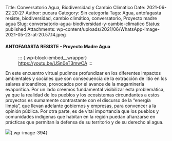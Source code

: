 Title: Conversatorio Agua, Biodiversidad y Cambio Climático
Date: 2021-06-22 20:27
Author: pucara
Category: Sin categoría
Tags: Agua, antofagasta resiste, biodiversidad, cambio climático, conversatorio, Proyecto madre agua
Slug: conversatorio-agua-biodiversidad-y-cambio-climatico
Status: published
Attachments: wp-content/uploads/2021/06/WhatsApp-Image-2021-05-23-at-20.57.14.jpeg

<!-- wp:heading {"level":4} -->

#### ANTOFAGASTA RESISTE - Proyecto Madre Agua

<!-- /wp:heading -->

<!-- wp:embed {"url":"https://youtu.be/USn0eT3mwCA","type":"video","providerNameSlug":"youtube","responsive":true,"className":"wp-embed-aspect-16-9 wp-has-aspect-ratio"} -->

<figure class="wp-block-embed is-type-video is-provider-youtube wp-block-embed-youtube wp-embed-aspect-16-9 wp-has-aspect-ratio">

::: {.wp-block-embed__wrapper}
https://youtu.be/USn0eT3mwCA
:::

</figure>

<!-- /wp:embed -->

<!-- wp:paragraph -->

En este encuentro virtual pudimos profundizar en los diferentes impactos ambientales y sociales que son consecuencia de la extracción de litio en los salares altoandinos, provocados por el avance de la megaminería evaporítica. Por un lado creemos fundamental visibilizar esta problemática, ya que la realidad de los pueblos y los ecosistemas circundantes a estos proyectos es sumamente contrastante con el discurso de la “energía limpia”, que llevan adelante gobiernos y empresas, para convencer a la opinión pública. Por otra parte, es de vital importancia que los pueblos y comunidades indígenas que habitan en la región puedan afianzarse en prácticas que permitan la defensa de su territorio y de su derecho al agua.

<!-- /wp:paragraph -->

<!-- wp:image {"id":394,"sizeSlug":"large","linkDestination":"none"} -->

![](http://asamblea-pucara.ar/wp-content/uploads/2021/06/WhatsApp-Image-2021-05-23-at-20.57.14-1024x802.jpeg){.wp-image-394}

<!-- /wp:image -->
